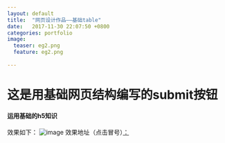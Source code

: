 ```yaml
---
layout: default
title:  "网页设计作品——基础table"
date:   2017-11-30 22:07:50 +0800
categories: portfolio
image:
  teaser: eg2.png
  feature: eg2.png
  
---
```

# 这是用基础网页结构编写的submit按钮
#### 运用基础的h5知识
效果如下：
![image](http://q3466141541.github.io/images/eg2.png)
效果地址（点击冒号）[：](https://q3466141541.github.io/eg2/)
